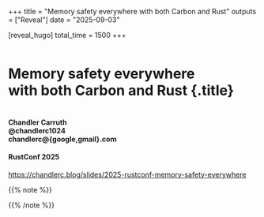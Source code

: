 +++
title = "Memory safety everywhere with both Carbon and Rust"
outputs = ["Reveal"]
date = "2025-09-03"

[reveal_hugo]
total_time = 1500
+++
<style>
.reveal h1.title {
    font-size: 2.8em;
}

.reveal h1.arrow {
    padding-top: 50px;
    padding-bottom: 50px;
    font: var(--r-code-font);
    font-size: 6.5em;
}

.reveal h1.arrow_long {
    padding-top: 50px;
    padding-bottom: 50px;
    font: var(--r-code-font);
    font-size: 1.25em;
}
</style>

<div class="r-stretch" style="display: flex; flex-direction: column; justify-content: center">

# Memory safety everywhere<br/>with both Carbon and Rust {.title}

</div>
<div class="col-container"><div class="col-4">

#### Chandler Carruth <br/> @chandlerc1024 <br/> chandlerc@{google,gmail}.com

</div><div class="col right">

#### RustConf 2025

</div></div>
<div class="right">

https://chandlerc.blog/slides/2025-rustconf-memory-safety-everywhere

</div>

{{% note %}}


{{% /note %}}
